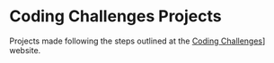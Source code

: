 # Coding Challenges Projects
Projects made following the steps outlined at the [Coding Challenges](https://codingchallenges.fyi/)] website.
